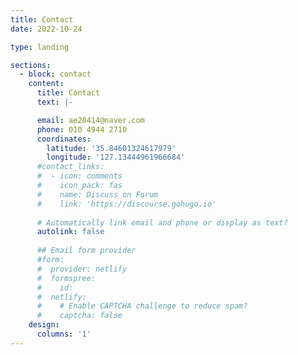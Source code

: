 ```yaml
---
title: Contact
date: 2022-10-24

type: landing

sections:
  - block: contact
    content:
      title: Contact
      text: |-

      email: ae20414@naver.com
      phone: 010 4944 2710
      coordinates:
        latitude: '35.84601324617979'
        longitude: '127.13444961966684'
      #contact_links:
      #  - icon: comments
      #    icon_pack: fas
      #    name: Discuss on Forum
      #    link: 'https://discourse.gohugo.io'
    
      # Automatically link email and phone or display as text?
      autolink: false
    
      ## Email form provider
      #form:
      #  provider: netlify
      #  formspree:
      #    id:
      #  netlify:
      #    # Enable CAPTCHA challenge to reduce spam?
      #    captcha: false
    design:
      columns: '1'
---
```

